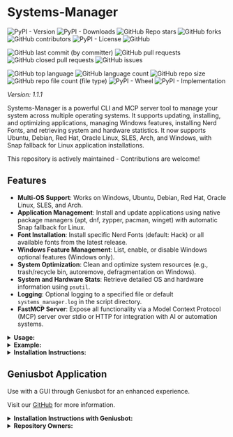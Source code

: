 # Systems-Manager

![PyPI - Version](https://img.shields.io/pypi/v/systems-manager)
![PyPI - Downloads](https://img.shields.io/pypi/dd/systems-manager)
![GitHub Repo stars](https://img.shields.io/github/stars/Knuckles-Team/systems-manager)
![GitHub forks](https://img.shields.io/github/forks/Knuckles-Team/systems-manager)
![GitHub contributors](https://img.shields.io/github/contributors/Knuckles-Team/systems-manager)
![PyPI - License](https://img.shields.io/pypi/l/systems-manager)
![GitHub](https://img.shields.io/github/license/Knuckles-Team/systems-manager)

![GitHub last commit (by committer)](https://img.shields.io/github/last-commit/Knuckles-Team/systems-manager)
![GitHub pull requests](https://img.shields.io/github/issues-pr/Knuckles-Team/systems-manager)
![GitHub closed pull requests](https://img.shields.io/github/issues-pr-closed/Knuckles-Team/systems-manager)
![GitHub issues](https://img.shields.io/github/issues/Knuckles-Team/systems-manager)

![GitHub top language](https://img.shields.io/github/languages/top/Knuckles-Team/systems-manager)
![GitHub language count](https://img.shields.io/github/languages/count/Knuckles-Team/systems-manager)
![GitHub repo size](https://img.shields.io/github/repo-size/Knuckles-Team/systems-manager)
![GitHub repo file count (file type)](https://img.shields.io/github/directory-file-count/Knuckles-Team/systems-manager)
![PyPI - Wheel](https://img.shields.io/pypi/wheel/systems-manager)
![PyPI - Implementation](https://img.shields.io/pypi/implementation/systems-manager)

*Version: 1.1.1*

Systems-Manager is a powerful CLI and MCP server tool to manage your system across multiple operating systems. It supports updating, installing, and optimizing applications, managing Windows features, installing Nerd Fonts, and retrieving system and hardware statistics. It now supports Ubuntu, Debian, Red Hat, Oracle Linux, SLES, Arch, and Windows, with Snap fallback for Linux application installations.

This repository is actively maintained - Contributions are welcome!

## Features

- **Multi-OS Support**: Works on Windows, Ubuntu, Debian, Red Hat, Oracle Linux, SLES, and Arch.
- **Application Management**: Install and update applications using native package managers (apt, dnf, zypper, pacman, winget) with automatic Snap fallback for Linux.
- **Font Installation**: Install specific Nerd Fonts (default: Hack) or all available fonts from the latest release.
- **Windows Feature Management**: List, enable, or disable Windows optional features (Windows only).
- **System Optimization**: Clean and optimize system resources (e.g., trash/recycle bin, autoremove, defragmentation on Windows).
- **System and Hardware Stats**: Retrieve detailed OS and hardware information using `psutil`.
- **Logging**: Optional logging to a specified file or default `systems_manager.log` in the script directory.
- **FastMCP Server**: Expose all functionality via a Model Context Protocol (MCP) server over stdio or HTTP for integration with AI or automation systems.

<details>
  <summary><b>Usage:</b></summary>

| Short Flag | Long Flag           | Description                                              |
|------------|---------------------|----------------------------------------------------------|
| -h         | --help              | See usage for script                                     |
| -c         | --clean             | Clean Recycle/Trash bin                                  |
| -e         | --enable-features   | Enable Windows features (comma-separated, Windows only)   |
| -d         | --disable-features  | Disable Windows features (comma-separated, Windows only)  |
| -l         | --list-features     | List all Windows features and their status (Windows only) |
| -f         | --fonts             | Install Nerd Fonts (comma-separated, e.g., Hack,Meslo or 'all'; default: Hack) |
| -i         | --install           | Install applications (comma-separated, e.g., python3,git) |
| -p         | --python            | Install Python modules (comma-separated)                  |
| -s         | --silent            | Suppress output to stdout                                 |
| -u         | --update            | Update applications and Operating System                 |
| -o         | --optimize          | Optimize system (e.g., autoremove, clean cache, defrag)   |
|            | --os-stats          | Print OS statistics (e.g., system, release, version)      |
|            | --hw-stats          | Print hardware statistics (e.g., CPU, memory, disk)       |
|            | --log-file          | Log to specified file (default: systems_manager.log)      |

</details>

<details>
  <summary><b>Example:</b></summary>

```bash
systems-manager --fonts Hack,Meslo --update --clean --python geniusbot --install python3,git --enable-features Microsoft-Hyper-V-All,Containers --log-file /path/to/log.log
```

</details>

<details>
  <summary><b>Installation Instructions:</b></summary>

### Install Python Package

```bash
python -m pip install systems-manager
```

or

```bash
uv pip install --upgrade systems-manager
```

### Dependencies

The following Python packages are automatically installed if missing:
- `distro`: For Linux distribution detection.
- `psutil`: For system and hardware statistics.
- `requests`: For downloading Nerd Fonts.
- `fastmcp`: For MCP server functionality (required for `systems-manager-mcp`).

### Use with AI (MCP Server)

Configure `mcp.json` to integrate with AI systems:

```json
{
  "mcpServers": {
    "systems_manager": {
      "command": "uv",
      "args": [
        "run",
        "--with",
        "systems-manager",
        "systems-manager-mcp"
      ],
      "env": {
        "SYSTEMS_MANAGER_SILENT": "False",
        "SYSTEMS_MANAGER_LOG_FILE": "~/Documents/systems_manager_mcp.log"
      },
      "timeout": 200000
    }
  }
}
```

Run the MCP server:

```bash
systems-manager-mcp --transport http --host 0.0.0.0 --port 8003
```

Available MCP tools:
- `install_applications`: Install applications with Snap fallback (Linux).
- `update`: Update system and applications.
- `clean`: Clean system resources (e.g., trash/recycle bin).
- `optimize`: Optimize system (e.g., autoremove, defrag on Windows).
- `install_python_modules`: Install Python modules via pip.
- `install_fonts`: Install specified Nerd Fonts (default: Hack) or all fonts.
- `get_os_stats`: Retrieve OS statistics.
- `get_hardware_stats`: Retrieve hardware statistics.
- `list_windows_features`: List Windows features (Windows only).
- `enable_windows_features`: Enable Windows features (Windows only).
- `disable_windows_features`: Disable Windows features (Windows only).

### Deploy MCP Server as a Container

```bash
docker pull knucklessg1/systems-manager:latest
```

Modify the `compose.yml`:

```yaml
services:
  systems-manager-mcp:
    image: knucklessg1/systems-manager:latest
    environment:
      - HOST=0.0.0.0
      - PORT=8003
      - SILENT=False
      - LOG_FILE=/var/log/systems_manager_mcp.log
    ports:
      - 8003:8003
    volumes:
      - /path/to/log:/var/log
```

</details>

## Geniusbot Application

Use with a GUI through Geniusbot for an enhanced experience.

Visit our [GitHub](https://github.com/Knuckles-Team/geniusbot) for more information.

<details>
  <summary><b>Installation Instructions with Geniusbot:</b></summary>

Install Python Package

```bash
python -m pip install geniusbot
```

or

```bash
uv pip install --upgrade geniusbot
```

</details>

<details>
  <summary><b>Repository Owners:</b></summary>

<img width="100%" height="180em" src="https://github-readme-stats.vercel.app/api?username=Knucklessg1&show_icons=true&hide_border=true&&count_private=true&include_all_commits=true" />

![GitHub followers](https://img.shields.io/github/followers/Knucklessg1)
![GitHub User's stars](https://img.shields.io/github/stars/Knucklessg1)
</details>
